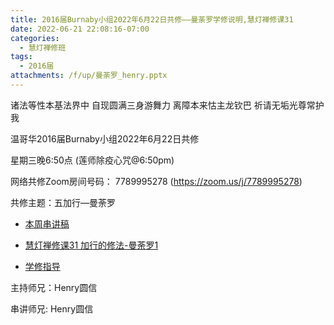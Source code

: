 ```yaml
---
title: 2016届Burnaby小组2022年6月22日共修——曼荼罗学修说明,慧灯禅修课31
date: 2022-06-21 22:08:16-07:00
categories:
  - 慧灯禅修班
tags:
  - 2016届
attachments: /f/up/曼荼罗_henry.pptx
---
```

诸法等性本基法界中 自现圆满三身游舞力 离障本来怙主龙钦巴 祈请无垢光尊常护我

温哥华2016届Burnaby小组2022年6月22日共修

星期三晚6:50点 (莲师除疫心咒@6:50pm)

网络共修Zoom房间号码： 7789995278 (https://zoom.us/j/7789995278)

共修主题：五加行—曼荼罗

* [本周串讲稿](https://s3.ap-northeast-1.wasabisys.com/hdcx/hdv/f/up/曼荼罗_henry.pptx)

* [慧灯禅修课31 加行的修法-曼荼罗1](https://www.huidengzhiguang.com/index.php/huideng-jiangtang/fofa-jianxiu/2016-07-21-09-21-47/5043-l20003) 

* [学修指导](https://mp.weixin.qq.com/mp/homepage?__biz=MzI2NTQ1NDcxNg==&hid=8&sn=3d9136ef9366472153d002863627d36d&scene=18&devicetype=iOS11.3.1&version=16060721&lang=en&nettype=WIFI&ascene=7&session_us=gh_239f09651128&fontScale=100&pass_ticket=P2wuCplmLED/aYYe0S3LczeigjMmw8qs5+GWlbMcrYcpHGyu4eYEOi5VmXiVJQ/y&wx_header=1&scene=1) 

主持师兄：Henry圆信

串讲师兄: Henry圆信